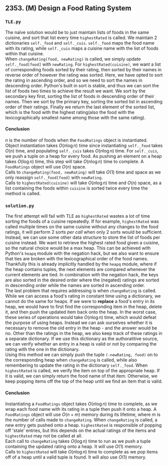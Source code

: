 ## 2353. (M) Design a Food Rating System

### `TLE.py`
The naïve solution would be to just maintain lists of foods in the same cuisine, and sort that list every time `highestRated` is called. We maintain 2 dictionaries `self._food` and `self._cuis`. `self._food` maps the food name with its rating, while `self._cuis` maps a cuisine name with the list of foods within that cuisine.  
When `changeRating(food, newRating)` is called, we simply update `self._food[food]` with `newRating`. For `highestRated(cuisine)`, we want a list of corresponding foods sorted by their rating, then sorted by their names in reverse order of however the rating was sorted. Here, we have opted to sort the rating in ascending order, and so we need to sort the names in descending order. Python's built in sort is stable, and thus we can sort the list of foods two times to achieve the result we want. We sort by the secondary key first, sorting the list of foods in descending order of their names. Then we sort by the primary key, sorting the sorted list in ascending order of their ratings. Finally we return the last element of the sorted list, which is the food with the highest rating(also the food with the lexicographically smallest name among those with the same rating).  

#### Conclusion
$n$ is the number of foods when the `FoodRatings` object is instantiated.  
Object instantiation takes $O(n\log n)$ time since instantiating `self._food` takes $O(n)$ time, and populating `self._cuis` takes $O(n\log n)$ time. For `self._cuis`, we push a tuple on a heap for every food. As pushing an element on a heap takes $O(\log n)$ time, this step will take $O(n\log n)$ time to complete. A `FoodRatings` object will use $O(n)$ space.  
Calls to `changeRating(food, newRating)` will take $O(1)$ time and space as we only reassign `self._food[food]` with `newRating`.  
Calls to `highestRated(cuisine)` will take $O(n\log n)$ time and $O(n)$ space, as a list containing the foods within `cuisine` is sorted twice every time the method is called.  
  


### `solution.py`
The first attempt will fail with TLE as `highestRated` wastes a lot of time sorting the foods of a cuisine repeatedly. If for example, `highestRated` was called multiple times on the same cuisine without any changes to the food ratings, it will perform 2 sorts *per call* when only 2 sorts would be sufficient.  
Instead, we can use some other data structure to store the list of foods per cuisine instead. We want to retrieve the highest rated food given a cuisine, so the natural choice would be a max heap. This can be achieved with Python's `heapq` module with the negation hack, but we also want to ensure that ties are broken with the lexicographical order of the food names. Thankfully this is already implicitly handled by the `heapq` module, where if the heap contains tuples, the next elements are compared whenever the current elements are tied. In combination with the negation hack, the keys are also sorted in the desired order where the (negated) ratings are sorted in descending order while the names are sorted in ascending order.  
The last problem that requires addressing is when `changeRating` is called. While we can access a food's rating in constant time using a dictionary, we cannot do the same for heaps. If we were to **replace** a food's entry in its heap, we would have to first find the corresponding item in the heap, delete it, and then push the updated item back onto the heap. In the worst case, these series of operations would take $O(n\log n)$ time, which would defeat the purpose of using heaps. Instead we can ask ourselves whether it is necessary to remove the old entry in the heap - and the answer would be no. Other than the ratings in the heap, we also keep track of these ratings in a separate dictionary. If we use this dictionary as the authoratitive source, we can verify whether an entry in a heap is valid or not by comparing the rating with the one in the dictionary.  
Using this method we can simply push the tuple `(-newRating, food)` on to the corresponding heap when `changeRating` is called, while also remembering to update the rating in the dictionary `self._food`. When `highestRated` is called, we verify the item on top of the appropriate heap. If it is valid, we can simply return the food name of that item. Otherwise, we keep popping items off the top of the heap until we find an item that is valid.  

#### Conclusion
Instantiating a `FoodRatings` object takes $O(n\log n)$ time to complete, as we wrap each food name with its rating in a tuple then push it onto a heap. A `FoodRatings` object will use $O(n+m)$ memory during its lifetime, where $m$ is the number of calls made to `changeRating`. When `changeRating` is called, a new entry gets pushed onto a heap. `highestRated` is responsible of popping off 'stale' entries, but this depends on the actual ratings of the items and `highestRated` may not be called at all.  
Each call to `changeRating` takes $O(\log n)$ time to run as we push a tuple containing the updated rating onto a heap. It will use $O(1)$ memory.  
Calls to `highestRated` will take $O(n\log n)$ time to complete as we pop items off of a heap until a valid tuple is found. It will also use $O(1)$ memory.  
  

